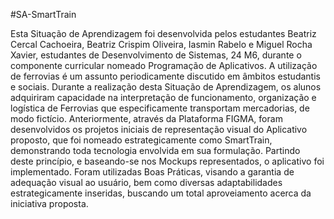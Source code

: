 #SA-SmartTrain

 Esta Situação de Aprendizagem foi desenvolvida pelos estudantes Beatriz Cercal Cachoeira, Beatriz Crispim Oliveira, Iasmin Rabelo e Miguel Rocha Xavier, estudantes de Desenvolvimento de Sistemas, 24 M6, durante o componente curricular nomeado Programação de Aplicativos.
 A utilização de ferrovias é um assunto periodicamente discutido em âmbitos estudantis e sociais. Durante a realização desta Situação de Aprendizagem, os alunos adquiriram capacidade na interpretação de funcionamento, organização e logística de Ferrovias que especificamente transportam mercadorias, de modo fictício.
Anteriormente, através da Plataforma FIGMA, foram desenvolvidos os projetos iniciais de representação visual do Aplicativo proposto, que foi nomeado estrategicamente como SmartTrain, demonstrando toda tecnologia envolvida em sua formulação. Partindo deste princípio, e baseando-se nos Mockups representados, o aplicativo foi implementado.
Foram utilizadas Boas Práticas, visando a garantia de adequação visual ao usuário, bem como diversas adaptabilidades estrategicamente inseridas, buscando um total aproveiamento acerca da iniciativa proposta.

